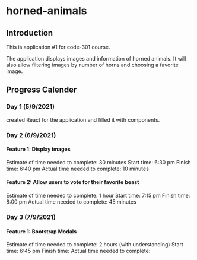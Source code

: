 # horned-animals

## Introduction

This is application #1 for code-301 course.

The application displays images and information of horned animals. It will also allow filtering images by number of horns and choosing a favorite image.

## Progress Calender

### Day 1 (5/9/2021)

created React for the application and filled it with components.

### Day 2 (6/9/2021)

#### Feature 1: Display images

Estimate of time needed to complete: 30 minutes
Start time: 6:30 pm
Finish time: 6:40 pm
Actual time needed to complete: 10 minutes

#### Feature 2: Allow users to vote for their favorite beast

Estimate of time needed to complete: 1 hour
Start time: 7:15 pm
Finish time: 8:00 pm
Actual time needed to complete: 45 minutes

### Day 3 (7/9/2021)

#### Feature 1: Bootstrap Modals

Estimate of time needed to complete: 2 hours (with understanding)
Start time: 6:45 pm
Finish time: 
Actual time needed to complete: 
